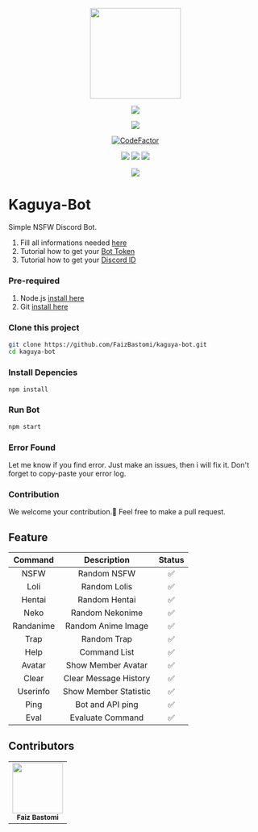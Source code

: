 <p align="center">
<img src="https://telegra.ph/file/bd5303420788277b282a0.jpg" height="180" width="180"/>
</p>
<p align="center">
<img src="https://img.shields.io/badge/-Discord%20Bot-gray.svg?style=for-the-badge&logo=discord"/>
</p>
<p align="center">
<a href="https://github.com/FaizBastomi"><img src="https://img.shields.io/badge/AUTHOR-FAIZBASTOMI-red.svg?style=for-the-badge&logo=github"/></a>
</p>
<p align="center">
<a href="https://www.codefactor.io/repository/github/faizbastomi/kaguya-bot"><img src="https://www.codefactor.io/repository/github/faizbastomi/kaguya-bot/badge?style=flat-square" alt="CodeFactor" /></a>
</p>

<div align="center">
<img src="https://img.shields.io/badge/Node-%3E%3D%2012x-green.svg?style=flat-square&logo=npm"/>
<img src="https://img.shields.io/badge/❤️Maintened-YES-blue.svg?style=flat-square"/>
<img src="https://img.shields.io/github/languages/top/FaizBastomi/kaguya-bot?style=flat-square"/>
</div>

<p align="center">
<a href="https://instagram.com/faiz_bastomy" target="_blank"><img src="https://img.shields.io/badge/Follow-Instagram-orange.svg?style=flat-square&logo=instagram"/></a>
</p>

# Kaguya-Bot

Simple NSFW Discord Bot.

1. Fill all informations needed [here](https://github.com/FaizBastomi/kaguya-bot/blob/main/config.json)
2. Tutorial how to get your [Bot Token](https://www.writebots.com/discord-bot-token/)
3. Tutorial how to get your [Discord ID](https://bit.ly/39ZnsZZ)

### Pre-required
1. Node.js [install here](https://nodejs.org/en/download)
2. Git [install here](https://git-scm.com/downloads)

### Clone this project
```sh
git clone https://github.com/FaizBastomi/kaguya-bot.git
cd kaguya-bot
```

### Install Depencies
```sh
npm install
```

### Run Bot
```sh
npm start
```

### Error Found
Let me know if you find error. Just make an issues, then i will fix it.
Don't forget to copy-paste your error log.

### Contribution

We welcome your contribution.🤝
Feel free to make a pull request.

## Feature
| Command | Description | Status  |
|:----------:|:--------------:|:---------:|
|   NSFW    |   Random NSFW   |   ✅   |
|   Loli    |   Random Lolis    |   ✅   |
|   Hentai  |   Random Hentai     |   ✅   |
|   Neko    |   Random Nekonime   |   ✅   |
|   Randanime |   Random Anime Image    |   ✅   |
|   Trap    |   Random Trap   |   ✅   |
|   Help    |   Command List    |   ✅   |
|   Avatar    |   Show Member Avatar    |   ✅   |
|   Clear   |   Clear Message History   |   ✅   |
|   Userinfo    |   Show Member Statistic   |   ✅   |
|   Ping    |   Bot and API ping    |   ✅   |
|   Eval    |   Evaluate Command    |   ✅   |

## Contributors
<table>
  <tr>
<td align="center"><a href="https://github.com/FaizBastomi" target="_blank"><img src="https://avatars3.githubusercontent.com/u/64179402?s=400&u=e571e59ee3bbc85379fccad978539ea0b926a9cb&v=4" width="100px;" alt=""/></a><br />
<sub><b>Faiz Bastomi</b></sub><br /></td>
  </tr>
</table>
